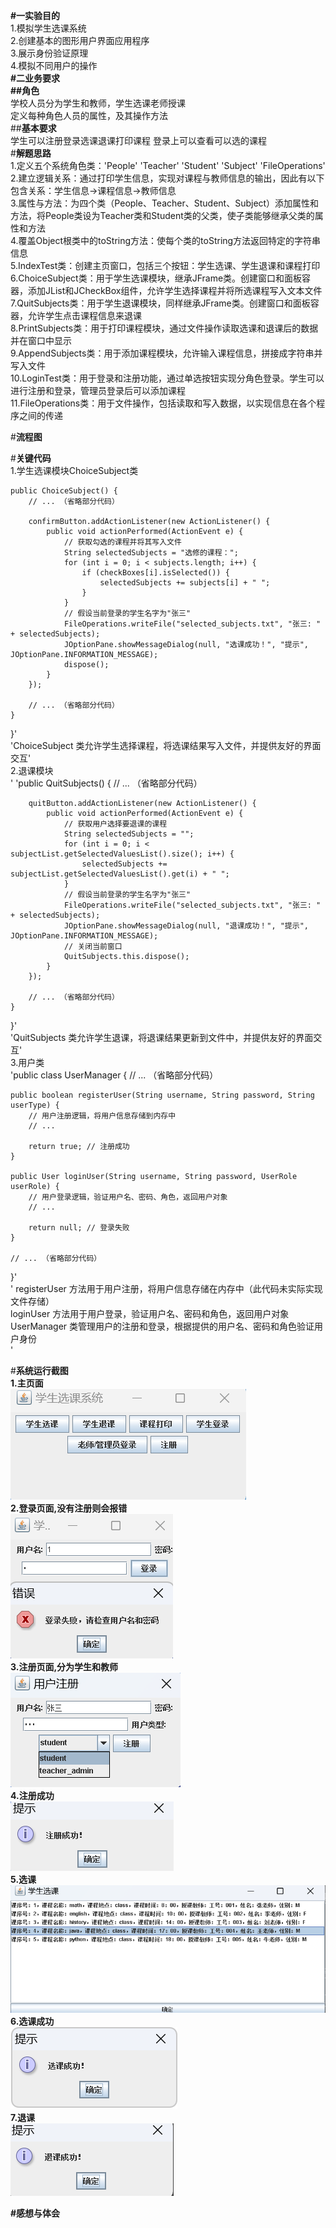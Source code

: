 **#一实验目的**  
1.模拟学生选课系统  
2.创建基本的图形用户界面应用程序  
3.展示身份验证原理  
4.模拟不同用户的操作  
**#二业务要求**   
**##角色**  
学校人员分为学生和教师，学生选课老师授课  
定义每种角色人员的属性，及其操作方法  
##**基本要求**  
学生可以注册登录选课退课打印课程  登录上可以查看可以选的课程  
#**解题思路**   
1.定义五个系统角色类：'People' 'Teacher' 'Student' 'Subject' 'FileOperations'  
2.建立逻辑关系：通过打印学生信息，实现对课程与教师信息的输出，因此有以下包含关系：学生信息→课程信息→教师信息  
3.属性与方法：为四个类（People、Teacher、Student、Subject）添加属性和方法，将People类设为Teacher类和Student类的父类，使子类能够继承父类的属性和方法  
4.覆盖Object根类中的toString方法：使每个类的toString方法返回特定的字符串信息  
5.IndexTest类：创建主页窗口，包括三个按钮：学生选课、学生退课和课程打印  
6.ChoiceSubject类：用于学生选课模块，继承JFrame类。创建窗口和面板容器，添加JList和JCheckBox组件，允许学生选择课程并将所选课程写入文本文件  
7.QuitSubjects类：用于学生退课模块，同样继承JFrame类。创建窗口和面板容器，允许学生点击课程信息来退课  
8.PrintSubjects类：用于打印课程模块，通过文件操作读取选课和退课后的数据并在窗口中显示  
9.AppendSubjects类：用于添加课程模块，允许输入课程信息，拼接成字符串并写入文件  
10.LoginTest类：用于登录和注册功能，通过单选按钮实现分角色登录。学生可以进行注册和登录，管理员登录后可以添加课程  
11.FileOperations类：用于文件操作，包括读取和写入数据，以实现信息在各个程序之间的传递  

#**流程图**  


#**关键代码**  
1.学生选课模块ChoiceSubject类  

    public ChoiceSubject() {
        // ... （省略部分代码）

        confirmButton.addActionListener(new ActionListener() {
            public void actionPerformed(ActionEvent e) {
                // 获取勾选的课程并将其写入文件
                String selectedSubjects = "选修的课程：";
                for (int i = 0; i < subjects.length; i++) {
                    if (checkBoxes[i].isSelected()) {
                        selectedSubjects += subjects[i] + " ";
                    }
                }
                // 假设当前登录的学生名字为"张三"
                FileOperations.writeFile("selected_subjects.txt", "张三: " + selectedSubjects);
                JOptionPane.showMessageDialog(null, "选课成功！", "提示", JOptionPane.INFORMATION_MESSAGE);
                dispose();
            }
        });

        // ... （省略部分代码）
    }
}'  
'ChoiceSubject 类允许学生选择课程，将选课结果写入文件，并提供友好的界面交互'  
2.退课模块  
'
    'public QuitSubjects() {
        // ... （省略部分代码）

        quitButton.addActionListener(new ActionListener() {
            public void actionPerformed(ActionEvent e) {
                // 获取用户选择要退课的课程
                String selectedSubjects = "";
                for (int i = 0; i < subjectList.getSelectedValuesList().size(); i++) {
                    selectedSubjects += subjectList.getSelectedValuesList().get(i) + " ";
                }
                // 假设当前登录的学生名字为"张三"
                FileOperations.writeFile("selected_subjects.txt", "张三: " + selectedSubjects);
                JOptionPane.showMessageDialog(null, "退课成功！", "提示", JOptionPane.INFORMATION_MESSAGE);
                // 关闭当前窗口
                QuitSubjects.this.dispose();
            }
        });

        // ... （省略部分代码）
    }
}'  
'QuitSubjects 类允许学生退课，将退课结果更新到文件中，并提供友好的界面交互'  
3.用户类  
'public class UserManager {
    // ... （省略部分代码）

    public boolean registerUser(String username, String password, String userType) {
        // 用户注册逻辑，将用户信息存储到内存中
        // ...

        return true; // 注册成功
    }

    public User loginUser(String username, String password, UserRole userRole) {
        // 用户登录逻辑，验证用户名、密码、角色，返回用户对象
        // ...

        return null; // 登录失败
    }

    // ... （省略部分代码）
}'  
'
registerUser 方法用于用户注册，将用户信息存储在内存中（此代码未实际实现文件存储）  
loginUser 方法用于用户登录，验证用户名、密码和角色，返回用户对象  
UserManager 类管理用户的注册和登录，根据提供的用户名、密码和角色验证用户身份  
'


#**系统运行截图**  
**1.主页面**  
![Image text](https://github.com/banber0/expermint_two/blob/main/%E7%B3%BB%E7%BB%9F%E7%95%8C%E9%9D%A2.png)  
**2.登录页面,没有注册则会报错**  
![Imange text](https://github.com/banber0/expermint_two/blob/main/%E7%99%BB%E5%BD%95.png)  
**3.注册页面,分为学生和教师**  
![Imange text](https://github.com/banber0/expermint_two/blob/main/%E6%B3%A8%E5%86%8C.png)  
**4.注册成功**  
![Imange text](https://github.com/banber0/expermint_two/blob/main/%E6%B3%A8%E5%86%8C%E6%88%90%E5%8A%9F.png)  
**5.选课**  
![Imange text](https://github.com/banber0/expermint_two/blob/main/%E9%80%89%E8%AF%BE.png)  
**6.选课成功**  
![Imange text](https://github.com/banber0/expermint_two/blob/main/%E9%80%89%E8%AF%BE%E6%88%90%E5%8A%9F.png)  
**7.退课**  
![Imange text](https://github.com/banber0/expermint_two/blob/main/%E9%80%80%E8%AF%BE%E6%88%90%E5%8A%9F.png)

**#感想与体会**  

